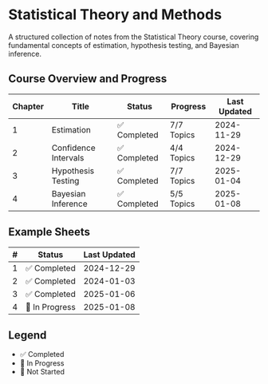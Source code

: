 # Statistical Theory and Methods

A structured collection of notes from the Statistical Theory course, covering fundamental concepts of estimation, hypothesis testing, and Bayesian inference.

## Course Overview and Progress

| Chapter | Title                | Status       | Progress   | Last Updated |
| ------- | -------------------- | ------------ | ---------- | ------------ |
| 1       | Estimation           | ✅ Completed | 7/7 Topics | 2024-11-29   |
| 2       | Confidence Intervals | ✅ Completed | 4/4 Topics | 2024-12-29   |
| 3       | Hypothesis Testing   | ✅ Completed | 7/7 Topics | 2025-01-04   |
| 4       | Bayesian Inference   | ✅ Completed | 5/5 Topics | 2025-01-08   |

## Example Sheets

| #   | Status         | Last Updated |
| --- | -------------- | ------------ |
| 1   | ✅ Completed   | 2024-12-29   |
| 2   | ✅ Completed   | 2024-01-03   |
| 3   | ✅ Completed   | 2025-01-06   |
| 4   | 🚧 In Progress | 2025-01-08   |

## Legend

- ✅ Completed
- 🚧 In Progress
- 📝 Not Started
